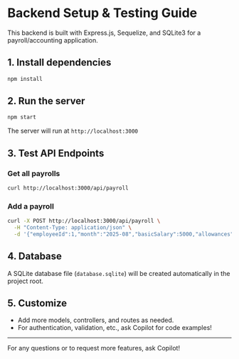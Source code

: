 # Backend Setup & Testing Guide

This backend is built with Express.js, Sequelize, and SQLite3 for a payroll/accounting application.

## 1. Install dependencies

```bash
npm install
```

## 2. Run the server

```bash
npm start
```
The server will run at `http://localhost:3000`

## 3. Test API Endpoints

### Get all payrolls
```bash
curl http://localhost:3000/api/payroll
```

### Add a payroll
```bash
curl -X POST http://localhost:3000/api/payroll \
  -H "Content-Type: application/json" \
  -d '{"employeeId":1,"month":"2025-08","basicSalary":5000,"allowances":200,"deductions":50,"netPay":5150}'
```

## 4. Database

A SQLite database file (`database.sqlite`) will be created automatically in the project root.

## 5. Customize

- Add more models, controllers, and routes as needed.
- For authentication, validation, etc., ask Copilot for code examples!

---
For any questions or to request more features, ask Copilot!
